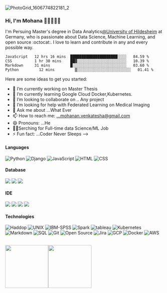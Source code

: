 
![PhotoGrid_1606774822181_2](https://user-images.githubusercontent.com/29673947/100672892-d64b4200-3362-11eb-9237-2665db6c8d02.jpg)



### Hi, I'm Mohana 👋🏼👨🏻‍💻
I'm Persuing Master's degree in Data Analytics[@University of Hildesheim](https://www.uni-hildesheim.de/) at Germany, who is passionate about Data Science, Machine Learning, and open source :octocat:. I love to learn and contribute in any and every possible way. 

<!--
**mohan67nv/mohan67nv** is a ✨ _special_ ✨ repository because its `README.md` (this file) appears on your GitHub profile.

[![twitter badge](https://img.shields.io/badge/-@TheMohana-%231FA1F1?style=flat&logo=twitter&logoColor=white)](https://twitter.com/TheMohana)
[![dev.to badge](https://img.shields.io/badge/-mohan67nv-%230177B5?style=flat&logo=linkedin)](https://www.linkedin.com/in/mohan67nv/)

[![Gmail Badge](https://img.shields.io/badge/-Gmail-c14438?style=flat-square&logo=Gmail&logoColor=white&link=mailto:mohanan.venkatesha@gmail.com)](mailto:mohanan.venkatesha@gmail.com)
[![Whatsapp Badge](https://img.shields.io/badge/-Whatsapp-4CA143?style=flat-square&labelColor=4CA143&logo=whatsapp&logoColor=white&link=https://api.whatsapp.com/send?phone=201154321101&text=Olá!)](https://api.whatsapp.com/send?phone=4917671212932&text=Hi!🖖)
![githubbadge](https://img.shields.io/github/followers/mohan67nv?style=social)
![](https://komarev.com/ghpvc/?username=mohan67nv&color=brightgreen&style=flat)

## 👨‍💻 Weekly Development Breakdown

<!--START_SECTION:waka-->
```text
JavaScript   12 hrs 16 mins  █████████████████████░░░░   84.59 % 
CSS          1 hr 30 mins    ██▓░░░░░░░░░░░░░░░░░░░░░░   10.39 % 
Markdown     31 mins         █░░░░░░░░░░░░░░░░░░░░░░░░   03.60 % 
Python         12 mins         ▒░░░░░░░░░░░░░░░░░░░░░░░░   01.41 % 
```
<!--END_SECTION:waka-->

Here are some ideas to get you started:

- 🔭 I’m currently working on Master Thesis
- 🌱 I’m currently learning Google Cloud Docker,Kubernetes.
- 👯 I’m looking to collaborate on .. Any project
- 🤔 I’m looking for help with Federated Learning on Medical Imaging
- 💬 Ask me about ...What Ever
- 📫 How to reach me: ...mohanan.venkatesha@gmail.com
- 😄 Pronouns: ...He
- 🕵️‍♂️Serching for Full-time data Science/ML Job
- ⚡ Fun fact: ...Coder Never Sleeps
-->

#### Languages
![Python](https://img.shields.io/badge/-Python-fff?&logo=Python&logoColor=ddc440)
![Django](https://img.shields.io/badge/-Django-fff?&logo=Django&logoColor=ddc440)
![JavaScript](https://img.shields.io/badge/-JavaScript-fff?&logo=JavaScript&logoColor=ddc508)
![HTML](https://img.shields.io/badge/-HTML-fff?&logo=HTML5)
![CSS](https://img.shields.io/badge/-CSS-fff?&logo=CSS3&logoColor=blue)

#### Database 
![](https://img.shields.io/badge/-SQL-blue)
![](https://img.shields.io/badge/Mango-DB-blue)
![](https://img.shields.io/badge/Big-Query-blue)


#### IDE
![](https://img.shields.io/badge/PyCahrm-blue)
![](https://img.shields.io/badge/Jupyter-Notebook-yellow)
![](https://img.shields.io/badge/Visual-Code-orange)
![](https://img.shields.io/badge/Anaconda-green)


#### Technologies
![Haddop](https://img.shields.io/badge/-Hadoop-fff?&logo=Hadoop-Hadoop&logoColor=232F3E)
![UNIX](https://img.shields.io/badge/-UNIX-fff?&logo=UNIX-Linux&logoColor=232F3E)
![IBM-SPSS](https://img.shields.io/badge/-SPSS-fff?&logo=SPSS&logoColor=232F3E)
![Spark](https://img.shields.io/badge/-Spark-fff?&logo=Apache-Spark&logoColor=232F3E)
![tableau](https://img.shields.io/badge/-tableau-fff?&logo=tableau-tableau&logoColor=232F3E)
![Kubernetes](https://img.shields.io/badge/-kuberntes-fff?&logo=Kubernetes&logoColor=232F3E)
![Markdown](https://img.shields.io/badge/-Markdown-fff?style=flat&logo=markdown&logoColor=black)
![SQL](https://img.shields.io/badge/-SQL-fff?style=flat&logo=Microsoft-SQL-Server&logoColor=blue)
![Git](https://img.shields.io/badge/-Git-fff?style=flat&logo=git)
![Open Source](https://img.shields.io/badge/-Open%20Source-fff?style=flat&logo=open-source-Initiative)
![Jira](https://img.shields.io/badge/-Jira-fff?style=flat&logo=jira-software&logoColor=blue)
![GCP](https://img.shields.io/badge/-GCP-fff?&logo=Google-Cloud-Platform&logoColor=232F3E)
![Docker](https://img.shields.io/badge/-Docker-fff?style=flat&logo=Docker)
![AWS](https://img.shields.io/badge/-AWS-fff?&logo=Amazon-AWS&logoColor=232F3E)


<br>
<a href="https://www.datagrun.com/"><img height="137.3px" src="https://github-readme-stats.vercel.app/api?username=mohan67nv&hide_title=true&hide_border=true&show_icons=true&include_all_commits=true&count_private=true&line_height=21&text_color=000&icon_color=000&theme=graywhite" /><!-- wi*quL3fcV --><img height="137.3px" src="https://github-readme-stats.vercel.app/api/top-langs/?username=mohan67nv&hide=html&hide_title=true&hide_border=true&layout=compact&langs_count=7&exclude_repo=comp426&text_color=000&icon_color=ffftheme=graywhite" /></a>
<!--
**mohan67nv/mohan67nv** is a ✨ _special_ ✨ repository because its `README.md` (this file) appears on your GitHub profile.

